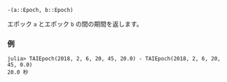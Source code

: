 ```
-(a::Epoch, b::Epoch)
```

エポック `a` とエポック `b` の間の期間を返します。

### 例

```jldoctest; setup = :(using AstroTime)
julia> TAIEpoch(2018, 2, 6, 20, 45, 20.0) - TAIEpoch(2018, 2, 6, 20, 45, 0.0)
20.0 秒
```
